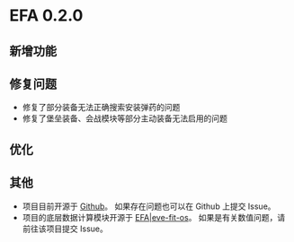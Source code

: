# EFA 0.2.0

## 新增功能

## 修复问题

- 修复了部分装备无法正确搜索安装弹药的问题
- 修复了堡垒装备、会战模块等部分主动装备无法启用的问题

## 优化

## 其他

- 项目目前开源于 [Github](https://github.com/Embers-of-the-Fire/eve-fit-assistant)。
  如果存在问题也可以在 Github 上提交 Issue。
- 项目的底层数据计算模块开源于 [EFA|eve-fit-os](https://github.com/Embers-of-the-Fire/eve-fit-os)。
  如果是有关数值问题，请前往该项目提交 Issue。
